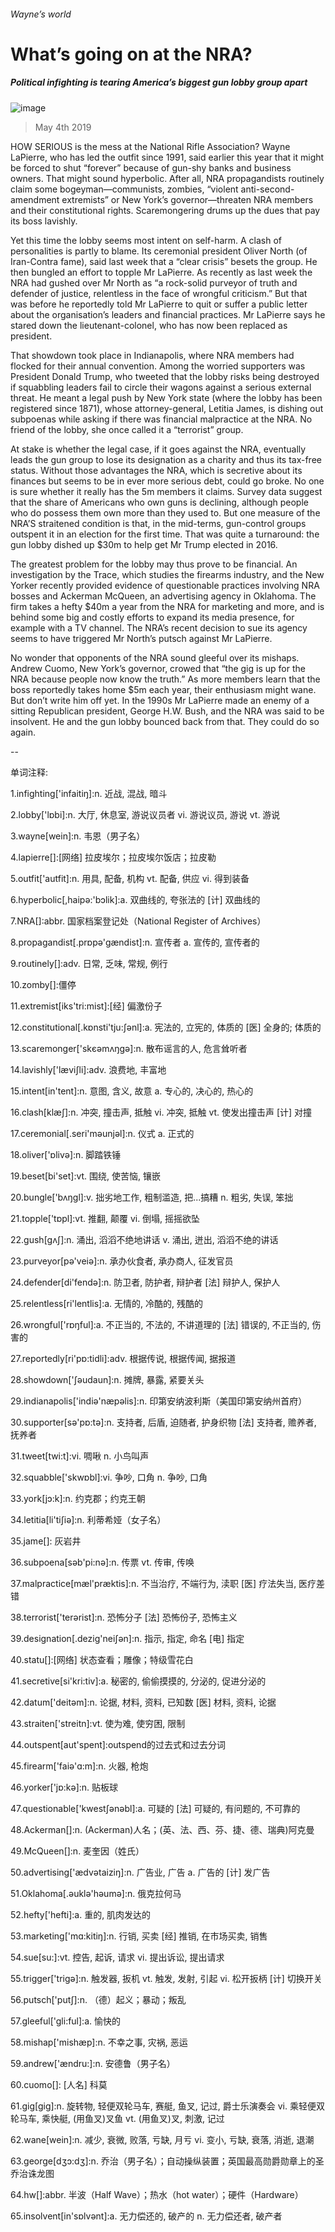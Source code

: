 ###### Wayne’s world
# What’s going on at the NRA? 
##### Political infighting is tearing America’s biggest gun lobby group apart 
![image](images/20190504_usp509.jpg) 
> May 4th 2019 
HOW SERIOUS is the mess at the National Rifle Association? Wayne LaPierre, who has led the outfit since 1991, said earlier this year that it might be forced to shut “forever” because of gun-shy banks and business owners. That might sound hyperbolic. After all, NRA propagandists routinely claim some bogeyman—communists, zombies, “violent anti-second-amendment extremists” or New York’s governor—threaten NRA members and their constitutional rights. Scaremongering drums up the dues that pay its boss lavishly. 
Yet this time the lobby seems most intent on self-harm. A clash of personalities is partly to blame. Its ceremonial president Oliver North (of Iran-Contra fame), said last week that a “clear crisis” besets the group. He then bungled an effort to topple Mr LaPierre. As recently as last week the NRA had gushed over Mr North as “a rock-solid purveyor of truth and defender of justice, relentless in the face of wrongful criticism.” But that was before he reportedly told Mr LaPierre to quit or suffer a public letter about the organisation’s leaders and financial practices. Mr LaPierre says he stared down the lieutenant-colonel, who has now been replaced as president. 
That showdown took place in Indianapolis, where NRA members had flocked for their annual convention. Among the worried supporters was President Donald Trump, who tweeted that the lobby risks being destroyed if squabbling leaders fail to circle their wagons against a serious external threat. He meant a legal push by New York state (where the lobby has been registered since 1871), whose attorney-general, Letitia James, is dishing out subpoenas while asking if there was financial malpractice at the NRA. No friend of the lobby, she once called it a “terrorist” group. 
At stake is whether the legal case, if it goes against the NRA, eventually leads the gun group to lose its designation as a charity and thus its tax-free status. Without those advantages the NRA, which is secretive about its finances but seems to be in ever more serious debt, could go broke. No one is sure whether it really has the 5m members it claims. Survey data suggest that the share of Americans who own guns is declining, although people who do possess them own more than they used to. But one measure of the NRA’S straitened condition is that, in the mid-terms, gun-control groups outspent it in an election for the first time. That was quite a turnaround: the gun lobby dished up $30m to help get Mr Trump elected in 2016. 
The greatest problem for the lobby may thus prove to be financial. An investigation by the Trace, which studies the firearms industry, and the New Yorker recently provided evidence of questionable practices involving NRA bosses and Ackerman McQueen, an advertising agency in Oklahoma. The firm takes a hefty $40m a year from the NRA for marketing and more, and is behind some big and costly efforts to expand its media presence, for example with a TV channel. The NRA’s recent decision to sue its agency seems to have triggered Mr North’s putsch against Mr LaPierre. 
No wonder that opponents of the NRA sound gleeful over its mishaps. Andrew Cuomo, New York’s governor, crowed that “the gig is up for the NRA because people now know the truth.” As more members learn that the boss reportedly takes home $5m each year, their enthusiasm might wane. But don’t write him off yet. In the 1990s Mr LaPierre made an enemy of a sitting Republican president, George H.W. Bush, and the NRA was said to be insolvent. He and the gun lobby bounced back from that. They could do so again. 
-- 
 单词注释:
1.infighting['infaitiŋ]:n. 近战, 混战, 暗斗 
2.lobby['lɒbi]:n. 大厅, 休息室, 游说议员者 vi. 游说议员, 游说 vt. 游说 
3.wayne[wein]:n. 韦恩（男子名） 
4.lapierre[]:[网络] 拉皮埃尔；拉皮埃尔饭店；拉皮勒 
5.outfit['autfit]:n. 用具, 配备, 机构 vt. 配备, 供应 vi. 得到装备 
6.hyperbolic[,haipә:'bɔlik]:a. 双曲线的, 夸张法的 [计] 双曲线的 
7.NRA[]:abbr. 国家档案登记处（National Register of Archives） 
8.propagandist[.prɒpә'gændist]:n. 宣传者 a. 宣传的, 宣传者的 
9.routinely[]:adv. 日常, 乏味, 常规, 例行 
10.zomby[]:僵停 
11.extremist[iks'tri:mist]:[经] 偏激份子 
12.constitutional[.kɒnsti'tju:ʃәnl]:a. 宪法的, 立宪的, 体质的 [医] 全身的; 体质的 
13.scaremonger['skєәmʌŋgә]:n. 散布谣言的人, 危言耸听者 
14.lavishly['læviʃli]:adv. 浪费地, 丰富地 
15.intent[in'tent]:n. 意图, 含义, 故意 a. 专心的, 决心的, 热心的 
16.clash[klæʃ]:n. 冲突, 撞击声, 抵触 vi. 冲突, 抵触 vt. 使发出撞击声 [计] 对撞 
17.ceremonial[.seri'mәunjәl]:n. 仪式 a. 正式的 
18.oliver['ɒlivә]:n. 脚踏铁锤 
19.beset[bi'set]:vt. 围绕, 使苦恼, 镶嵌 
20.bungle['bʌŋgl]:v. 拙劣地工作, 粗制滥造, 把...搞糟 n. 粗劣, 失误, 笨拙 
21.topple['tɒpl]:vt. 推翻, 颠覆 vi. 倒塌, 摇摇欲坠 
22.gush[gʌʃ]:n. 涌出, 滔滔不绝地讲话 v. 涌出, 迸出, 滔滔不绝的讲话 
23.purveyor[pә'veiә]:n. 承办伙食者, 承办商人, 征发官员 
24.defender[di'fendә]:n. 防卫者, 防护者, 辩护者 [法] 辩护人, 保护人 
25.relentless[ri'lentlis]:a. 无情的, 冷酷的, 残酷的 
26.wrongful['rɒŋful]:a. 不正当的, 不法的, 不讲道理的 [法] 错误的, 不正当的, 伤害的 
27.reportedly[ri'pɒ:tidli]:adv. 根据传说, 根据传闻, 据报道 
28.showdown['ʃәudaun]:n. 摊牌, 暴露, 紧要关头 
29.indianapolis['indiә'næpәlis]:n. 印第安纳波利斯（美国印第安纳州首府） 
30.supporter[sә'pɒ:tә]:n. 支持者, 后盾, 迫随者, 护身织物 [法] 支持者, 赡养者, 抚养者 
31.tweet[twi:t]:vi. 啁啾 n. 小鸟叫声 
32.squabble['skwɒbl]:vi. 争吵, 口角 n. 争吵, 口角 
33.york[jɔ:k]:n. 约克郡；约克王朝 
34.letitia[li'tiʃiə]:n. 利蒂希娅（女子名） 
35.jame[]: 灰岩井 
36.subpoena[sәb'pi:nә]:n. 传票 vt. 传审, 传唤 
37.malpractice[mæl'præktis]:n. 不当治疗, 不端行为, 渎职 [医] 疗法失当, 医疗差错 
38.terrorist['terәrist]:n. 恐怖分子 [法] 恐怖份子, 恐怖主义 
39.designation[.dezig'neiʃәn]:n. 指示, 指定, 命名 [电] 指定 
40.statu[]:[网络] 状态查看；雕像；特级雪花白 
41.secretive[si'kri:tiv]:a. 秘密的, 偷偷摸摸的, 分泌的, 促进分泌的 
42.datum['deitәm]:n. 论据, 材料, 资料, 已知数 [医] 材料, 资料, 论据 
43.straiten['streitn]:vt. 使为难, 使穷困, 限制 
44.outspent[aut'spent]:outspend的过去式和过去分词 
45.firearm['faiә'ɑ:m]:n. 火器, 枪炮 
46.yorker['jɒ:kә]:n. 贴板球 
47.questionable['kwestʃәnәbl]:a. 可疑的 [法] 可疑的, 有问题的, 不可靠的 
48.Ackerman[]:n. (Ackerman)人名；(英、法、西、芬、捷、德、瑞典)阿克曼 
49.McQueen[]:n. 麦奎因（姓氏） 
50.advertising['ædvәtaiziŋ]:n. 广告业, 广告 a. 广告的 [计] 发广告 
51.Oklahoma[.әuklә'hәumә]:n. 俄克拉何马 
52.hefty['hefti]:a. 重的, 肌肉发达的 
53.marketing['mɑ:kitiŋ]:n. 行销, 买卖 [经] 推销, 在市场买卖, 销售 
54.sue[su:]:vt. 控告, 起诉, 请求 vi. 提出诉讼, 提出请求 
55.trigger['trigә]:n. 触发器, 扳机 vt. 触发, 发射, 引起 vi. 松开扳柄 [计] 切换开关 
56.putsch['putʃ]:n. （德）起义；暴动；叛乱 
57.gleeful['gli:ful]:a. 愉快的 
58.mishap['mishæp]:n. 不幸之事, 灾祸, 恶运 
59.andrew['ændru:]:n. 安德鲁（男子名） 
60.cuomo[]: [人名] 科莫 
61.gig[gig]:n. 旋转物, 轻便双轮马车, 赛艇, 鱼叉, 记过, 爵士乐演奏会 vi. 乘轻便双轮马车, 乘快艇, (用鱼叉)叉鱼 vt. (用鱼叉)叉, 刺激, 记过 
62.wane[wein]:n. 减少, 衰微, 败落, 亏缺, 月亏 vi. 变小, 亏缺, 衰落, 消逝, 退潮 
63.george[dʒɔ:dʒ]:n. 乔治（男子名）；自动操纵装置；英国最高勋爵勋章上的圣乔治诛龙图 
64.hw[]:abbr. 半波（Half Wave）；热水（hot water）；硬件（Hardware） 
65.insolvent[in'sɒlvәnt]:a. 无力偿还的, 破产的 n. 无力偿还者, 破产者 
